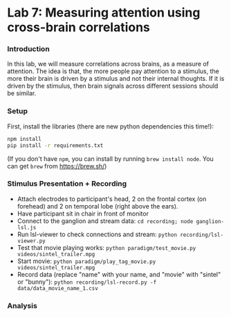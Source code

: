 # Lab 7: Measuring attention using cross-brain correlations 

### Introduction
In this lab, we will measure correlations across brains, as a measure of
attention.  The idea is that, the more people pay attention to a stimulus, the
more their brain is driven by a stimulus and not their internal thoughts. If it
is driven by the stimulus, then brain signals across different sessions should be similar.

### Setup

First, install the libraries (there are new python dependencies this time!):
``` bash
npm install
pip install -r requirements.txt
```

(If you don't have `npm`, you can install by running `brew install node`. You can get `brew` from https://brew.sh/)

### Stimulus Presentation + Recording


- Attach electrodes to participant's head, 2 on the frontal cortex (on forehead) and 2 on temporal lobe (right above the ears). 
- Have participant sit in chair in front of monitor
- Connect to the ganglion and stream data: `cd recording; node ganglion-lsl.js`
- Run lsl-viewer to check connections and stream: `python recording/lsl-viewer.py`
- Test that movie playing works: `python paradigm/test_movie.py videos/sintel_trailer.mpg`
- Start movie: `python paradigm/play_tag_movie.py videos/sintel_trailer.mpg`
- Record data (replace "name" with your name, and "movie" with "sintel" or "bunny"): 
  `python recording/lsl-record.py -f data/data_movie_name_1.csv`

### Analysis


